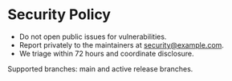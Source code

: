 # Security Policy

- Do not open public issues for vulnerabilities.
- Report privately to the maintainers at security@example.com.
- We triage within 72 hours and coordinate disclosure.

Supported branches: main and active release branches.

